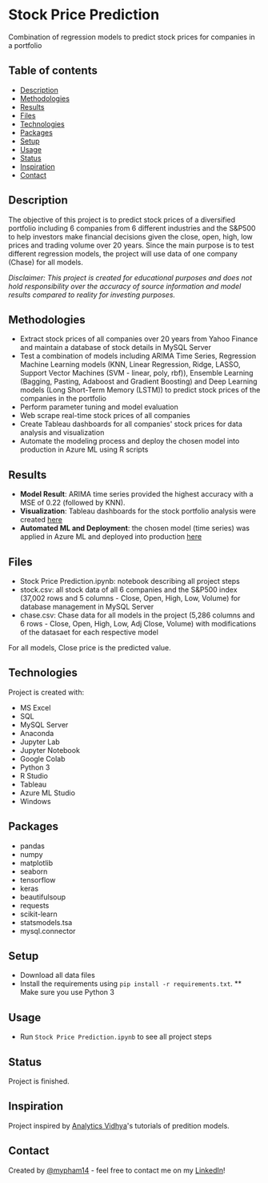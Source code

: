# Stock Price Prediction
Combination of regression models to predict stock prices for companies in a portfolio

## Table of contents
* [Description](#description)
* [Methodologies](#methodologies)
* [Results](#results)
* [Files](#files)
* [Technologies](#technologies)
* [Packages](#packages)
* [Setup](#setup)
* [Usage](#usage)
* [Status](#status)
* [Inspiration](#inspiration)
* [Contact](#contact)

## Description
The objective of this project is to predict stock prices of a diversified portfolio including 6 companies from 6 different industries and the S&P500 to help investors make financial decisions given the close, open, high, low prices and trading volume over 20 years. Since the main purpose is to test different regression models, the project will use data of one company (Chase) for all models.

*Disclaimer: This project is created for educational purposes and does not hold responsibility over the accuracy of source information and model results compared to reality for investing purposes.*

## Methodologies
* Extract stock prices of all companies over 20 years from Yahoo Finance and maintain a database of stock details in MySQL Server
* Test a combination of models including ARIMA Time Series, Regression Machine Learning models (KNN, Linear Regression, Ridge, LASSO, Support Vector Machines (SVM - linear, poly, rbf)), Ensemble Learning (Bagging, Pasting, Adaboost and Gradient Boosting) and Deep Learning models (Long Short-Term Memory (LSTM)) to predict stock prices of the companies in the portfolio
* Perform parameter tuning and model evaluation
* Web scrape real-time stock prices of all companies
* Create Tableau dashboards for all companies' stock prices for data analysis and visualization 
* Automate the modeling process and deploy the chosen model into production in Azure ML using R scripts

## Results
* **Model Result**: ARIMA time series provided the highest accuracy with a MSE of 0.22 (followed by KNN).
* **Visualization**: Tableau dashboards for the stock portfolio analysis were created [here](https://tabsoft.co/2DxdiBV)
* **Automated ML and Deployment**: the chosen model (time series) was applied in Azure ML and deployed into production [here](https://bit.ly/3ksg24c)

## Files
* Stock Price Prediction.ipynb: notebook describing all project steps 
* stock.csv: all stock data of all 6 companies and the S&P500 index (37,002 rows and 5 columns - Close, Open, High, Low, Volume) for database management in MySQL Server
* chase.csv: Chase data for all models in the project (5,286 columns and 6 rows - Close, Open, High, Low, Adj Close, Volume) with modifications of the datasaet for each respective model 

For all models, Close price is the predicted value.

## Technologies
Project is created with:
* MS Excel
* SQL
* MySQL Server
* Anaconda
* Jupyter Lab
* Jupyter Notebook
* Google Colab
* Python 3
* R Studio
* Tableau
* Azure ML Studio
* Windows

## Packages
* pandas
* numpy
* matplotlib
* seaborn
* tensorflow
* keras
* beautifulsoup
* requests
* scikit-learn
* statsmodels.tsa
* mysql.connector

## Setup
* Download all data files
* Install the requirements using `pip install -r requirements.txt`.
** Make sure you use Python 3

## Usage
* Run `Stock Price Prediction.ipynb` to see all project steps

## Status
Project is finished.

## Inspiration
Project inspired by [Analytics Vidhya](analyticsvidhya.com/)'s tutorials of predition models.

## Contact
Created by [@mypham14](https://github.com/mypham14/) - feel free to contact me on my [LinkedIn](https://www.linkedin.com/in/mytrapham)!
